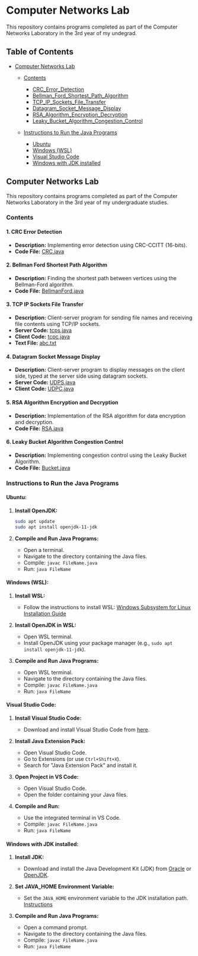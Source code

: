# Computer Networks Lab

This repository contains programs completed as part of the Computer Networks Laboratory in the 3rd year of my undegrad.

## Table of Contents

- [Computer Networks Lab](#computer-networks-lab)
  - [Contents](#contents)
    - [CRC_Error_Detection](#1-crc-error-detection)
    - [Bellman_Ford_Shortest_Path_Algorithm](#2-bellman-ford-shortest-path-algorithm)
    - [TCP_IP_Sockets_File_Transfer](#3-tcp-ip-sockets-file-transfer)
    - [Datagram_Socket_Message_Display](#4-datagram-socket-message-display)
    - [RSA_Algorithm_Encryption_Decryption](#5-rsa-algorithm-encryption-and-decryption)
    - [Leaky_Bucket_Algorithm_Congestion_Control](#6-leaky-bucket-algorithm-congestion-control)
      
  - [Instructions to Run the Java Programs](#instructions-to-run-the-java-programs)
    - [Ubuntu](#ubuntu)
    - [Windows (WSL)](#windows-wsl)
    - [Visual Studio Code](#visual-studio-code)
    - [Windows with JDK installed](#windows-with-jdk-installed)

## Computer Networks Lab

This repository contains programs completed as part of the Computer Networks Laboratory in the 3rd year of my undergraduate studies.

### Contents

#### 1. **CRC Error Detection**
   - **Description:** Implementing error detection using CRC-CCITT (16-bits).
   - **Code File:** [CRC.java](https://github.com/shrutin567/Computer-Networks-Lab/blob/main/CRC.java)

#### 2. **Bellman Ford Shortest Path Algorithm**
   - **Description:** Finding the shortest path between vertices using the Bellman-Ford algorithm.
   - **Code File:** [BellmanFord.java](https://github.com/shrutin567/Computer-Networks-Lab/blob/main/BellmanFord.java)

#### 3. **TCP IP Sockets File Transfer**
   - **Description:** Client-server program for sending file names and receiving file contents using TCP/IP sockets.
   - **Server Code:** [tcps.java](https://github.com/shrutin567/Computer-Networks-Lab/blob/main/tcps.java)
   - **Client Code:** [tcpc.java](https://github.com/shrutin567/Computer-Networks-Lab/blob/main/tcpc.java)
   - **Text File:** [abc.txt](https://github.com/shrutin567/Computer-Networks-Lab/blob/main/abc.txt)

#### 4. **Datagram Socket Message Display**
   - **Description:** Client-server program to display messages on the client side, typed at the server side using datagram sockets.
   - **Server Code:** [UDPS.java](https://github.com/shrutin567/Computer-Networks-Lab/blob/main/UDPS.java)
   - **Client Code:** [UDPC.java](https://github.com/shrutin567/Computer-Networks-Lab/blob/main/UDPC.java)

#### 5. **RSA Algorithm Encryption and Decryption**
   - **Description:** Implementation of the RSA algorithm for data encryption and decryption.
   - **Code File:** [RSA.java](https://github.com/shrutin567/Computer-Networks-Lab/blob/main/RSA.java)

#### 6. **Leaky Bucket Algorithm Congestion Control**
   - **Description:** Implementing congestion control using the Leaky Bucket Algorithm.
   - **Code File:** [Bucket.java](https://github.com/shrutin567/Computer-Networks-Lab/blob/main/Bucket.java)

### Instructions to Run the Java Programs

#### Ubuntu:

1. **Install OpenJDK:**
   ```bash
   sudo apt update
   sudo apt install openjdk-11-jdk
   ```

2. **Compile and Run Java Programs:**
   - Open a terminal.
   - Navigate to the directory containing the Java files.
   - Compile: `javac FileName.java`
   - Run: `java FileName`

#### Windows (WSL):

1. **Install WSL:**
   - Follow the instructions to install WSL: [Windows Subsystem for Linux Installation Guide](https://docs.microsoft.com/en-us/windows/wsl/install)

2. **Install OpenJDK in WSL:**
   - Open WSL terminal.
   - Install OpenJDK using your package manager (e.g., `sudo apt install openjdk-11-jdk`).

3. **Compile and Run Java Programs:**
   - Open WSL terminal.
   - Navigate to the directory containing the Java files.
   - Compile: `javac FileName.java`
   - Run: `java FileName`

#### Visual Studio Code:

1. **Install Visual Studio Code:**
   - Download and install Visual Studio Code from [here](https://code.visualstudio.com/).

2. **Install Java Extension Pack:**
   - Open Visual Studio Code.
   - Go to Extensions (or use `Ctrl+Shift+X`).
   - Search for "Java Extension Pack" and install it.

3. **Open Project in VS Code:**
   - Open Visual Studio Code.
   - Open the folder containing your Java files.

4. **Compile and Run:**
   - Use the integrated terminal in VS Code.
   - Compile: `javac FileName.java`
   - Run: `java FileName`

#### Windows with JDK installed:

1. **Install JDK:**
   - Download and install the Java Development Kit (JDK) from [Oracle](https://www.oracle.com/java/technologies/javase-downloads.html) or [OpenJDK](https://openjdk.java.net/).

2. **Set JAVA_HOME Environment Variable:**
   - Set the `JAVA_HOME` environment variable to the JDK installation path. [Instructions](https://docs.oracle.com/cd/E19182-01/820-7851/inst_cli_jdk_javahome_t/)

3. **Compile and Run Java Programs:**
   - Open a command prompt.
   - Navigate to the directory containing the Java files.
   - Compile: `javac FileName.java`
   - Run: `java FileName`
